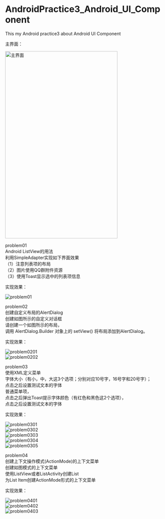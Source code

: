 # AndroidPractice3_Android_UI_Component
This my Android practice3 about Android UI Component 

主界面：

<img src="https://github.com/yangzaiqiong/AndroidPractice3_Android_UI_Component/blob/master/app/src/main/res/drawable-v24/main.png" width="360" height="600" alt="主界面"/>


problem01<br/>
Android ListView的用法<br/>
利用SimpleAdapter实现如下界面效果<br/>
（1）注意列表项的布局<br/>
（2）图片使用QQ群附件资源<br/>
（3）使用Toast显示选中的列表项信息<br/>

实现效果：

![problem01](https://github.com/yangzaiqiong/AndroidPractice3_Android_UI_Component/blob/master/app/src/main/res/drawable-v24/problem01.png)<br/>


problem02<br/>
创建自定义布局的AlertDialog<br/>
   创建如图所示的自定义对话框<br/>
   请创建一个如图所示的布局，<br/>
   调用 AlertDialog.Builder 对象上的 setView() 将布局添加到AlertDialog。<br/>
   
实现效果：

![problem0201](https://github.com/yangzaiqiong/AndroidPractice3_Android_UI_Component/blob/master/app/src/main/res/drawable-v24/img_problem0201.png)<br/>
![problem0202](https://github.com/yangzaiqiong/AndroidPractice3_Android_UI_Component/blob/master/app/src/main/res/drawable-v24/img_problem0202.png)<br/>


problem03<br/>
使用XML定义菜单 <br/>
    字体大小（有小，中，大这3个选项；分别对应10号字，16号字和20号字）；<br/>
    点击之后设置测试文本的字体<br/>
    普通菜单项，<br/>
    点击之后弹出Toast提示字体颜色（有红色和黑色这2个选项），<br/>
    点击之后设置测试文本的字体<br/>
   
实现效果：

![problem0301](https://github.com/yangzaiqiong/AndroidPractice3_Android_UI_Component/blob/master/app/src/main/res/drawable-v24/problem0301.png)<br/>
![problem0302](https://github.com/yangzaiqiong/AndroidPractice3_Android_UI_Component/blob/master/app/src/main/res/drawable-v24/problem0302.png)<br/>
![problem0303](https://github.com/yangzaiqiong/AndroidPractice3_Android_UI_Component/blob/master/app/src/main/res/drawable-v24/problem0303.png)<br/>
![problem0304](https://github.com/yangzaiqiong/AndroidPractice3_Android_UI_Component/blob/master/app/src/main/res/drawable-v24/problem0304.png)<br/>
![problem0305](https://github.com/yangzaiqiong/AndroidPractice3_Android_UI_Component/blob/master/app/src/main/res/drawable-v24/problem0305.png)<br/>


problem04<br/>
创建上下文操作模式(ActionMode)的上下文菜单<br/>
    创建如图模式的上下文菜单<br/>
    使用ListView或者ListActivity创建List<br/>
    为List Item创建ActionMode形式的上下文菜单<br/>
   
实现效果：

![problem0401](https://github.com/yangzaiqiong/AndroidPractice3_Android_UI_Component/blob/master/app/src/main/res/drawable-v24/problem0401.png)<br/>
![problem0402](https://github.com/yangzaiqiong/AndroidPractice3_Android_UI_Component/blob/master/app/src/main/res/drawable-v24/problem0402.png)<br/>
![problem0403](https://github.com/yangzaiqiong/AndroidPractice3_Android_UI_Component/blob/master/app/src/main/res/drawable-v24/problem0403.png)


